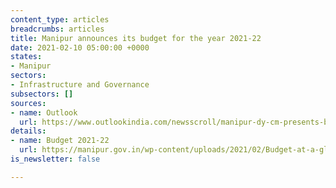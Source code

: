 ```yaml
---
content_type: articles
breadcrumbs: articles
title: Manipur announces its budget for the year 2021-22
date: 2021-02-10 05:00:00 +0000
states:
- Manipur
sectors:
- Infrastructure and Governance
subsectors: []
sources:
- name: Outlook
  url: https://www.outlookindia.com/newsscroll/manipur-dy-cm-presents-budget-estimate-for-fy22/2024405
details:
- name: Budget 2021-22
  url: https://manipur.gov.in/wp-content/uploads/2021/02/Budget-at-a-glance.pdf
is_newsletter: false

---
```

